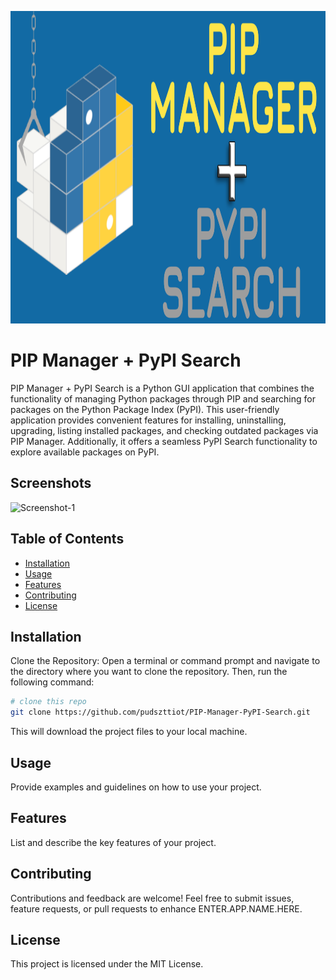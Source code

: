 <p align="center">
  <img width="660" height="500" src="https://raw.githubusercontent.com/pudszttiot/PIP-Manager-PyPI-Search/main/Images/pipmanager1.png">
</p>

# PIP Manager + PyPI Search

PIP Manager + PyPI Search is a Python GUI application that combines the functionality of managing Python packages through PIP and searching for packages on the Python Package Index (PyPI). This user-friendly application provides convenient features for installing, uninstalling, upgrading, listing installed packages, and checking outdated packages via PIP Manager. Additionally, it offers a seamless PyPI Search functionality to explore available packages on PyPI.

## Screenshots

<img src="INSERT.SCREENSHOT.IMAGE.URL.HERE.png" alt="Screenshot-1" border="0">

## Table of Contents

- [Installation](#installation)
- [Usage](#usage)
- [Features](#features)
- [Contributing](#contributing)
- [License](#license)

## Installation

Clone the Repository:
Open a terminal or command prompt and navigate to the directory where you want to clone the repository. Then, run the following command:

```sh 
# clone this repo
git clone https://github.com/pudszttiot/PIP-Manager-PyPI-Search.git
```
This will download the project files to your local machine.

## Usage

Provide examples and guidelines on how to use your project.

## Features

List and describe the key features of your project.

## Contributing

Contributions and feedback are welcome! Feel free to submit issues, feature requests, or pull requests to enhance ENTER.APP.NAME.HERE.

## License

This project is licensed under the MIT License.
